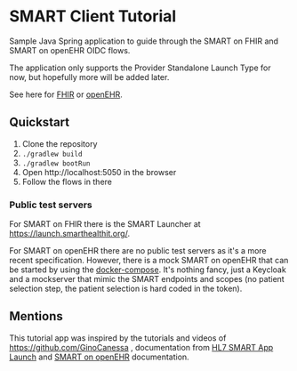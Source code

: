 # SMART Client Tutorial

Sample Java Spring application to guide through the SMART on FHIR and SMART on openEHR OIDC flows.

The application only supports the Provider Standalone Launch Type for now, but hopefully more will be added later.

See here for [FHIR](https://www.hl7.org/fhir/smart-app-launch/app-launch.html#launch-app-ehr-launch) or [openEHR](https://specifications.openehr.org/releases/ITS-REST/development/smart_app_launch.html#_context_selection).

## Quickstart

1. Clone the repository
2. `./gradlew build`
3. `./gradlew bootRun`
4. Open http://localhost:5050 in the browser
5. Follow the flows in there

### Public test servers

For SMART on FHIR there is the SMART Launcher at https://launch.smarthealthit.org/.

For SMART on openEHR there are no public test servers as it's a more recent specification. 
However, there is a mock SMART on openEHR that can be started by using the 
[docker-compose](./docker/docker-compose.yml). It's nothing fancy, just a Keycloak and a mockserver
that mimic the SMART endpoints and scopes (no patient selection step, the patient selection is hard coded in the token).


## Mentions

This tutorial app was inspired by the tutorials and videos of https://github.com/GinoCanessa 
, documentation from [HL7 SMART App Launch](https://www.hl7.org/fhir/smart-app-launch/)
and [SMART on openEHR](https://specifications.openehr.org/releases/ITS-REST/development/smart_app_launch.html) documentation.
